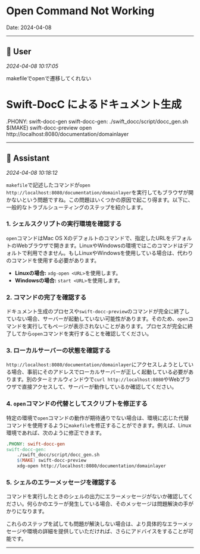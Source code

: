 # Open Command Not Working

Date: 2024-04-08

---

## 👤 User
*2024-04-08 10:17:05*

makefileでopenで遷移してくれない

# Swift-DocC によるドキュメント生成
.PHONY: swift-docc-gen
swift-docc-gen:
	./swift_docc/script/docc_gen.sh
	$(MAKE) swift-docc-preview
	open http://localhost:8080/documentation/domainlayer

---

## 🤖 Assistant
*2024-04-08 10:18:12*

`makefile`で記述したコマンドが`open http://localhost:8080/documentation/domainlayer`を実行してもブラウザが開かないという問題ですね。この問題はいくつかの原因で起こり得ます。以下に、一般的なトラブルシューティングのステップを紹介します。

### 1. シェルスクリプトの実行環境を確認する
`open`コマンドはMac OS Xのデフォルトのコマンドで、指定したURLをデフォルトのWebブラウザで開きます。LinuxやWindowsの環境ではこのコマンドはデフォルトで利用できません。もしLinuxやWindowsを使用している場合は、代わりのコマンドを使用する必要があります。

- **Linuxの場合:** `xdg-open <URL>`を使用します。
- **Windowsの場合:** `start <URL>`を使用します。

### 2. コマンドの完了を確認する
ドキュメント生成のプロセスや`swift-docc-preview`のコマンドが完全に終了していない場合、サーバーが起動していない可能性があります。そのため、`open`コマンドを実行してもページが表示されないことがあります。プロセスが完全に終了してから`open`コマンドを実行することを確認してください。

### 3. ローカルサーバーの状態を確認する
`http://localhost:8080/documentation/domainlayer`にアクセスしようとしている場合、事前にそのアドレスでローカルサーバーが正しく起動している必要があります。別のターミナルウィンドウで`curl http://localhost:8080`やWebブラウザで直接アクセスして、サーバーが動作しているか確認してください。

### 4. `open`コマンドの代替としてスクリプトを修正する
特定の環境で`open`コマンドの動作が期待通りでない場合は、環境に応じた代替コマンドを使用するように`makefile`を修正することができます。例えば、Linux環境であれば、次のように修正できます。

```makefile
.PHONY: swift-docc-gen
swift-docc-gen:
	./swift_docc/script/docc_gen.sh
	$(MAKE) swift-docc-preview
	xdg-open http://localhost:8080/documentation/domainlayer
```

### 5. シェルのエラーメッセージを確認する
コマンドを実行したときのシェルの出力にエラーメッセージがないか確認してください。何らかのエラーが発生している場合、そのメッセージは問題解決の手がかりになります。

これらのステップを試しても問題が解決しない場合は、より具体的なエラーメッセージや環境の詳細を提供していただければ、さらにアドバイスをすることが可能です。

---
